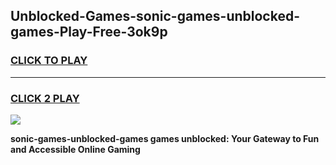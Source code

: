 
## Unblocked-Games-sonic-games-unblocked-games-Play-Free-3ok9p
<h3>
<a href="https://premium76.site?title=sonic-games-unblocked-games&ref=10A">CLICK TO PLAY</a></h3>
<hr>

<h3>
<a href="https://premium76.site?title=sonic-games-unblocked-games&ref=10A">CLICK 2 PLAY</a>
  
</h3>

<a href="https://premium76.site?title=sonic-games-unblocked-games&ref=10A"><img src="https://clearcache.store/games.png"></a>


**sonic-games-unblocked-games games unblocked: Your Gateway to Fun and Accessible Online Gaming**
